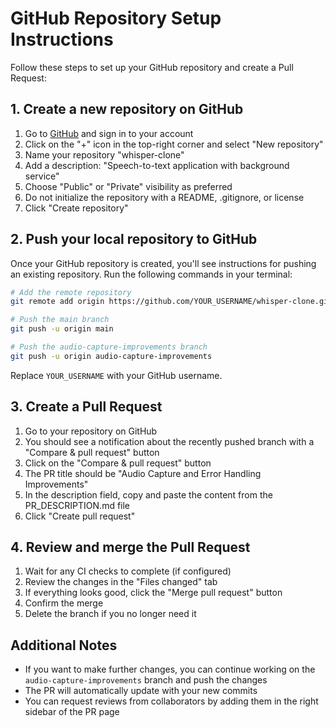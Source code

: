 # GitHub Repository Setup Instructions

Follow these steps to set up your GitHub repository and create a Pull Request:

## 1. Create a new repository on GitHub
1. Go to [GitHub](https://github.com/) and sign in to your account
2. Click on the "+" icon in the top-right corner and select "New repository"
3. Name your repository "whisper-clone"
4. Add a description: "Speech-to-text application with background service"
5. Choose "Public" or "Private" visibility as preferred
6. Do not initialize the repository with a README, .gitignore, or license
7. Click "Create repository"

## 2. Push your local repository to GitHub
Once your GitHub repository is created, you'll see instructions for pushing an existing repository. Run the following commands in your terminal:

```bash
# Add the remote repository
git remote add origin https://github.com/YOUR_USERNAME/whisper-clone.git

# Push the main branch
git push -u origin main

# Push the audio-capture-improvements branch
git push -u origin audio-capture-improvements
```

Replace `YOUR_USERNAME` with your GitHub username.

## 3. Create a Pull Request
1. Go to your repository on GitHub
2. You should see a notification about the recently pushed branch with a "Compare & pull request" button
3. Click on the "Compare & pull request" button
4. The PR title should be "Audio Capture and Error Handling Improvements"
5. In the description field, copy and paste the content from the PR_DESCRIPTION.md file
6. Click "Create pull request"

## 4. Review and merge the Pull Request
1. Wait for any CI checks to complete (if configured)
2. Review the changes in the "Files changed" tab
3. If everything looks good, click the "Merge pull request" button
4. Confirm the merge
5. Delete the branch if you no longer need it

## Additional Notes
- If you want to make further changes, you can continue working on the `audio-capture-improvements` branch and push the changes
- The PR will automatically update with your new commits
- You can request reviews from collaborators by adding them in the right sidebar of the PR page 